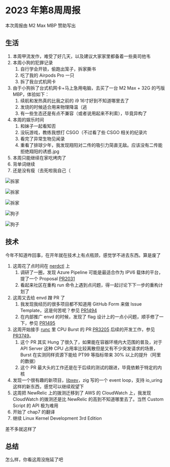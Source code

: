 # 2023 年第8周周报

本次周报由 M2 Max MBP 赞助写出

## 生活

1. 本周甲流发作，难受了好几天，以及建议大家家里都备着一些奥司他韦
2. 本周小狗的犯罪记录
    1. 自行学会开锁，偷跑出笼子，拆家撕书
    2. 吃了我的 Airpods Pro 一只
    3. 拆了我台式机网卡
3. 由于小狗拆了台式机网卡+马上急用电脑，去买了一台 M2 Max + 32G 的丐版 MBP，体验如下：
    1. 续航和发热真的比我之前的 i9 16寸好到不知道哪里去了
    2. 发烧的时候适合用来物理降温（逃
    3. 有一些生态还是有点不兼容（或者说用起来不利索），毕竟异构了
4. 本周的娱乐时间
    1. 和妹子一起看知否
    2. 没玩游戏，教练我想打 CSGO（不过看了些 CSGO 相关的纪录片
    3. 看完了异常生物见闻录
    4. 重看了排球少年，我发现翔阳对二传的吸引力简直无敌。应该没有二传能拒绝翔阳的诱惑.jpg
5. 本周只能继续在家吃烤肉了
6. 背单词继续
7. 还是没有瘦（去死啦我自己（

![拆家](https://user-images.githubusercontent.com/7054676/221417391-ecabe5b1-bb4e-4384-b55f-230ad28aa133.png)

![拆家](https://user-images.githubusercontent.com/7054676/221417417-bdbc4d0e-63c1-44ce-9def-3538648bbb45.png)

![拆家](https://user-images.githubusercontent.com/7054676/221417443-74b36efd-5021-49b5-a87b-33fabdcfb21f.png)

![狗子](https://user-images.githubusercontent.com/7054676/221417465-b27f7195-2020-4ea0-a7b3-58a68b9f3d24.png)

![狗子](https://user-images.githubusercontent.com/7054676/221417483-f3680899-bb55-4e9a-821a-49d300d4a0e8.png)

## 技术

今年不知道咋回事，在开年就在技术上有点瓶颈，感觉学不进去东西。算是废了

1. 这周花了点时间在 [nerdctl](https://github.com/containerd/nerdctl) 上
    1. 调研了一圈，发现 Azure Pipeline 可能是最适合作为 IPV6 载体的平台，提了一个 Proposal [PR2031](https://github.com/containerd/nerdctl/issues/2031)
    2. 看起来社区在重构 run 命令上遇到点问题，得一起讨论下下一步的重构计划了
2. 这周又去给 envd 蹭 PR 了
    1. 我发现我经历的很多项目都不知道用 GitHub Form 来做 Issue Template，这是何苦呢？参见 [PR1494](https://github.com/tensorchord/envd/pull/1494)
    2. 在内部推广 envd 的时候，发现了 flag 设计上的一点小问题，顺手修了一下，参见 [PR1495](https://github.com/tensorchord/envd/pull/1495)
3. 这周开始接手 [runc](https://github.com/opencontainers/runc) 里 CPU Burst 的 PR [PR3205](https://github.com/opencontainers/runc/pull/3205) 后续的开发工作，参见 [PR3749](https://github.com/opencontainers/runc/pull/3749)。
    1. 这个 PR 其实 Hung 了很久了，如果能在容器环境内大范围的普及，对于 API Server 这种 CPU 占用率比较离散但是又有不少突发请求的场景，Burst 在实测同样资源下能给 PT99 等指标带来 30% 以上的提升（阿里的数据）
    2. 这个 PR 最大头的工作还是在于后续的测试的跟进，毕竟依赖于特定的内核
4. 发现一个很有趣的新项目，[libxev](https://github.com/mitchellh/libxev)，zig 写的一个 event loop，支持 io_uring 这样的新东西，感觉可以继续观望下
5. 这周把 NewRelic 上的拨测迁移到了 AWS 的 CloudWatch 上，我发现 CloudWatch 的拨测还是比 NewRelic 的高到不知道哪里去了。当然 Custom Script 的 API 极为难用
6. 开始了 chap7 的翻译
7. 继续 Linux Kernel Development 3rd Edition

差不多就这样了

## 总结

怎么样，你看这周没拖延了吧

